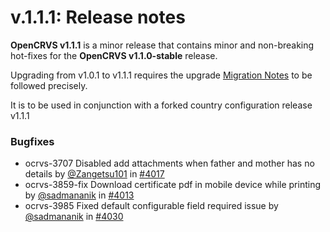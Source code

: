 # v.1.1.1: Release notes

**OpenCRVS v1.1.1** is a minor release that contains minor and non-breaking hot-fixes for the **OpenCRVS v1.1.0-stable** release.

Upgrading from v1.0.1 to v1.1.1 requires the upgrade [Migration Notes](v1.0.1-to-v1.1.0-migration-notes.md) to be followed precisely.&#x20;

It is to be used in conjunction with a forked country configuration release v1.1.1



### Bugfixes

* ocrvs-3707 Disabled add attachments when father and mother has no details by [@Zangetsu101](https://github.com/Zangetsu101) in [#4017](https://github.com/opencrvs/opencrvs-core/pull/4017)
* ocrvs-3859-fix Download certificate pdf in mobile device while printing by [@sadmananik](https://github.com/sadmananik) in [#4013](https://github.com/opencrvs/opencrvs-core/pull/4013)
* ocrvs-3985 Fixed default configurable field required issue by [@sadmananik](https://github.com/sadmananik) in [#4030](https://github.com/opencrvs/opencrvs-core/pull/4030)
